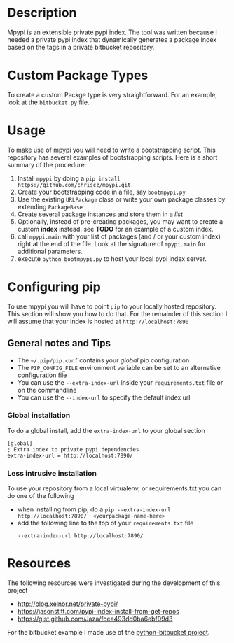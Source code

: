 # Description
Mpypi is an extensible private pypi index.
The tool was written because I needed a private pypi index
that dynamically generates a package index based on the
tags in a private bitbucket repository.

# Custom Package Types
To create a custom Packge type is very straightforward. For an example, look
at the `bitbucket.py` file.  

# Usage
To make use of mpypi you will need to write a bootstrapping script.
This repository has several examples of bootstrapping scripts.
Here is a short summary of the procedure:
1. Install `mpypi` by doing a `pip install https://github.com/chriscz/mpypi.git`
1. Create your bootstrapping code in a file, say `bootmpypi.py`
1. Use the existing `URLPackage` class or write your own package classes
   by extending `PackageBase`
2. Create several package instances and store them in a *list*
3. Optionally, instead of pre-creating packages, you may want to create a custom
   **index** instead. see **TODO** for an example of a custom index.
4. call `mpypi.main` with your list of packages (and / or your custom index) right at the end
   of the file. Look at the signature of `mpypi.main` for additional parameters.
5. execute `python bootmpypi.py` to host your local pypi index server.

# Configuring pip
To use mpypi you will have to point `pip` to your locally hosted repository.
This section will show you how to do that. For the remainder of this section
I will assume that your index is hosted at `http://localhost:7890`

## General notes and Tips
- The `~/.pip/pip.conf` contains your *global* pip configuration
- The `PIP_CONFIG_FILE` environment variable can be set to an alternative configuration file
- You can use the `--extra-index-url` inside your `requirements.txt` file or on the commandline
- You can use the `--index-url` to specify the default index url

### Global installation
To do a global install, add the `extra-index-url` to your global section
```
[global]
; Extra index to private pypi dependencies
extra-index-url = http://localhost:7890/
```
### Less intrusive installation
To use your repository from a local virtualenv, or requirements.txt you can do one of the following
 - when installing from pip, do a `pip --extra-index-url http://localhost:7890/  <yourpackage-name-here>`
 - add the following line to the top of your `requirements.txt` file
    ```
    --extra-index-url http://localhost:7890/
    ```

# Resources
The following resources were investigated during the development of this project
- http://blog.xelnor.net/private-pypi/
- https://jasonstitt.com/pypi-index-install-from-get-repos
- https://gist.github.com/Jaza/fcea493dd0ba6ebf09d3


For the bitbucket example I made use of the [python-bitbucket project](https://bitbucket.org/atlassian/python-bitbucket).
